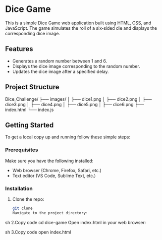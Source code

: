 # Dice Game

This is a simple Dice Game web application built using HTML, CSS, and JavaScript. The game simulates the roll of a six-sided die and displays the corresponding dice image.

## Features

- Generates a random number between 1 and 6.
- Displays the dice image corresponding to the random number.
- Updates the dice image after a specified delay.

## Project Structure

Dice_Challenge/
├── images/
│ ├── dice1.png
│ ├── dice2.png
│ ├── dice3.png
│ ├── dice4.png
│ ├── dice5.png
│ ├── dice6.png
├── index.html
└── index.js

## Getting Started

To get a local copy up and running follow these simple steps:

### Prerequisites

Make sure you have the following installed:
- Web browser (Chrome, Firefox, Safari, etc.)
- Text editor (VS Code, Sublime Text, etc.)

### Installation

1. Clone the repo:
   ```sh
   git clone
   Navigate to the project directory:

sh
2.Copy code
cd dice-game
Open index.html in your web browser:

sh
3.Copy code
open index.html
   
